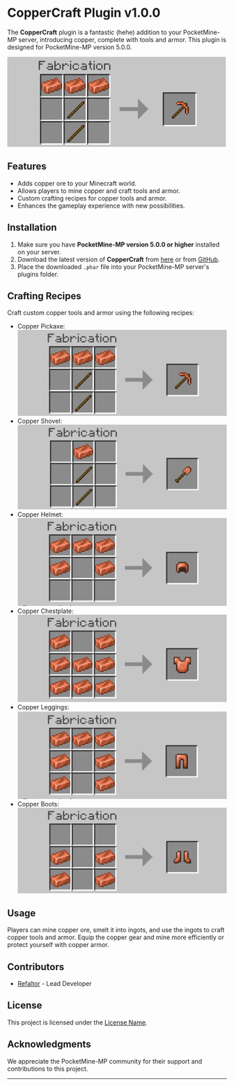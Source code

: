 # CopperCraft Plugin v1.0.0

The **CopperCraft** plugin is a fantastic (hehe) addition to your PocketMine-MP server, introducing copper, complete with tools and armor. This plugin is designed for PocketMine-MP version 5.0.0.

![CopperCraft Preview](imgs/craft_copper_pickaxe.png)

## Features

- Adds copper ore to your Minecraft world.
- Allows players to mine copper and craft tools and armor.
- Custom crafting recipes for copper tools and armor.
- Enhances the gameplay experience with new possibilities.

## Installation

1. Make sure you have **PocketMine-MP version 5.0.0 or higher** installed on your server.
2. Download the latest version of **CopperCraft** from [here](https://github.com/Refaltor77/CopperVanillaMods/releases/download/1.0.0/CopperVanillaMods_v1.0.0.phar) or from [GitHub](https://github.com/Refaltor77/CopperVanillaMods).
3. Place the downloaded `.phar` file into your PocketMine-MP server's plugins folder.

## Crafting Recipes

Craft custom copper tools and armor using the following recipes:

- Copper Pickaxe: ![Copper Pickaxe Recipe](imgs/craft_copper_pickaxe.png)
- Copper Shovel: ![Copper Shovel Recipe](imgs/craft_copper_shovel.png)
- Copper Helmet: ![Copper Helmet Recipe](imgs/craft_copper_helmet.png)
- Copper Chestplate: ![Copper Chestplate Recipe](imgs/craft_copper_chestplate.png)
- Copper Leggings: ![Copper Leggings Recipe](imgs/craft_copper_leggings.png)
- Copper Boots: ![Copper Boots Recipe](imgs/craft_copper_boots.png)

## Usage

Players can mine copper ore, smelt it into ingots, and use the ingots to craft copper tools and armor. Equip the copper gear and mine more efficiently or protect yourself with copper armor.

## Contributors

- [Refaltor](https://github.com/Refaltor77) - Lead Developer

## License

This project is licensed under the [License Name](https://github.com/Refaltor77/CopperVanillaMods/blob/main/LICENSE).

## Acknowledgments

We appreciate the PocketMine-MP community for their support and contributions to this project.

---
